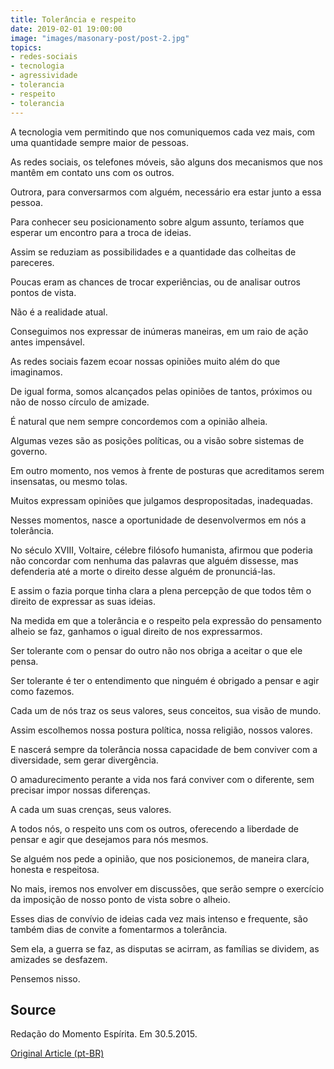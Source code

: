 ```yaml
---
title: Tolerância e respeito
date: 2019-02-01 19:00:00
image: "images/masonary-post/post-2.jpg"
topics: 
- redes-sociais
- tecnologia
- agressividade
- tolerancia
- respeito
- tolerancia
---
```


A tecnologia vem permitindo que nos comuniquemos cada vez mais, com uma
quantidade sempre maior de pessoas.

As redes sociais, os telefones móveis, são alguns dos mecanismos que nos mantêm
em contato uns com os outros.

Outrora, para conversarmos com alguém, necessário era estar junto a essa
pessoa.

Para conhecer seu posicionamento sobre algum assunto, teríamos que esperar um
encontro para a troca de ideias.

Assim se reduziam as possibilidades e a quantidade das colheitas de pareceres.

Poucas eram as chances de trocar experiências, ou de analisar outros pontos de
vista.

Não é a realidade atual.

Conseguimos nos expressar de inúmeras maneiras, em um raio de ação antes
impensável.

As redes sociais fazem ecoar nossas opiniões muito além do que imaginamos.

De igual forma, somos alcançados pelas opiniões de tantos, próximos ou não de
nosso círculo de amizade.

É natural que nem sempre concordemos com a opinião alheia.

Algumas vezes são as posições políticas, ou a visão sobre sistemas de governo.

Em outro momento, nos vemos à frente de posturas que acreditamos serem
insensatas, ou mesmo tolas.

Muitos expressam opiniões que julgamos despropositadas, inadequadas.

Nesses momentos, nasce a oportunidade de desenvolvermos em nós a tolerância.

No século XVIII, Voltaire, célebre filósofo humanista, afirmou que poderia não
concordar com nenhuma das palavras que alguém dissesse, mas defenderia até a
morte o direito desse alguém de pronunciá-las.

E assim o fazia porque tinha clara a plena percepção de que todos têm o direito
de expressar as suas ideias.

Na medida em que a tolerância e o respeito pela expressão do pensamento alheio
se faz, ganhamos o igual direito de nos expressarmos.

Ser tolerante com o pensar do outro não nos obriga a aceitar o que ele pensa.

Ser tolerante é ter o entendimento que ninguém é obrigado a pensar e agir como
fazemos.

Cada um de nós traz os seus valores, seus conceitos, sua visão de mundo.

Assim escolhemos nossa postura política, nossa religião, nossos valores.

E nascerá sempre da tolerância nossa capacidade de bem conviver com a
diversidade, sem gerar divergência.

O amadurecimento perante a vida nos fará conviver com o diferente, sem precisar
impor nossas diferenças.

A cada um suas crenças, seus valores.

A todos nós, o respeito uns com os outros, oferecendo a liberdade de pensar e
agir que desejamos para nós mesmos.

Se alguém nos pede a opinião, que nos posicionemos, de maneira clara, honesta e
respeitosa.

No mais, iremos nos envolver em discussões, que serão sempre o exercício da
imposição de nosso ponto de vista sobre o alheio.

Esses dias de convívio de ideias cada vez mais intenso e frequente, são também
dias de convite a fomentarmos a tolerância.

Sem ela, a guerra se faz, as disputas se acirram, as famílias se dividem, as
amizades se desfazem.

Pensemos nisso.

## Source
Redação do Momento Espírita.
Em 30.5.2015.


[Original Article (pt-BR)](http://momento.com.br/pt/ler_texto.php?id=4487)
